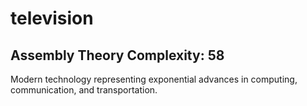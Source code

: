 # television

## Assembly Theory Complexity: 58
Modern technology representing exponential advances in computing, communication, and transportation.
